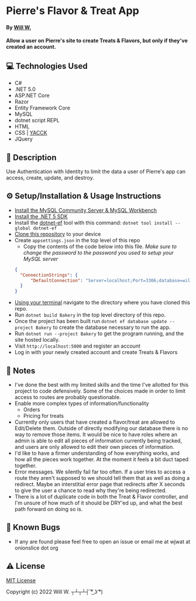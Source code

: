 # Pierre's Flavor & Treat App

#### By [Will W.](https://wjwat.com/)

#### Allow a user on Pierre's site to create Treats & Flavors, but only if they've created an account.

## :computer: Technologies Used

* C#
* .NET 5.0
* ASP.NET Core
* Razor
* Entity Framework Core
* MySQL
* dotnet script REPL
* HTML
* CSS | [YACCK](https://github.com/sphars/yacck)
* JQuery

## :memo: Description

Use Authentication with Identity to limit the data a user of Pierre's app can
access, create, update, and destroy.

## :gear: Setup/Installation & Usage Instructions

- [Install the MySQL Community Server & MySQL Workbench](https://dev.mysql.com/downloads/mysql/)
- [Install the .NET 5 SDK](https://www.learnhowtoprogram.com/c-and-net/getting-started-with-c/installing-c-and-net)
- Install the [dotnet-ef](https://docs.microsoft.com/en-us/ef/core/cli/dotnet) tool with this command: `dotnet tool install --global dotnet-ef`
- [Clone this
  repository](https://docs.github.com/en/repositories/creating-and-managing-repositories/cloning-a-repository)
  to your device
- Create `appsettings.json` in the top level of this repo
  - Copy the contents of the code below into this file. *Make sure to change the password to the password you used to setup your MySQL server*
  ```JSON
  {
    "ConnectionStrings": {
        "DefaultConnection": "Server=localhost;Port=3306;database=will_watkins;uid=root;pwd=<PASSWORD>;"
    }
  }
  ```
- [Using your
  terminal](https://www.freecodecamp.org/news/how-you-can-be-more-productive-right-now-using-bash-29a976fb1ab4/)
  navigate to the directory where you have cloned this repo.
- Run `dotnet build Bakery` in the top level directory of this repo.
- Once the project has been built run `dotnet ef database update --project Bakery` to create the database necessary to run the app.
- Run `dotnet run --project Bakery` to get the program running, and the site hosted locally.
- Visit `http://localhost:5000` and register an account
- Log in with your newly created account and create Treats & Flavors

## :page_facing_up: Notes

- I've done the best with my limited skills and the time I've allotted for this project to code defensively. Some of the choices made in order to limit access to routes are probably questionable.
- Enable more complex types of information/functionality
    - Orders
    - Pricing for treats
- Currently only users that have created a flavor/treat are allowed to Edit/Delete them. Outside of directly modifying our database there is no way to remove those items. It would be nice to have roles where an admin is able to edit all pieces of information currently being tracked, and users are only allowed to edit their own pieces of information.
- I'd like to have a firmer understanding of how everything works, and how all the pieces work together. At the moment it feels a bit duct taped together.
- Error messages. We silently fail far too often. If a user tries to access a route they aren't supposed to we should tell them that as well as doing a redirect. Maybe an interstitial error page that redirects after X seconds to give the user a chance to read why they're being redirected.
- There is a lot of duplicate code in both the Treat & Flavor controller, and I'm unsure of how much of it should be DRY'ed up, and what the best path forward on doing so is.

## :lady_beetle: Known Bugs

* If any are found please feel free to open an issue or email me at wjwat at
  onionslice dot org

## :warning: License

[MIT License](https://opensource.org/licenses/MIT)

Copyright (c) 2022 Will W. ┬┴┬┴┤ ͠° ͟ʖ ͡°)
